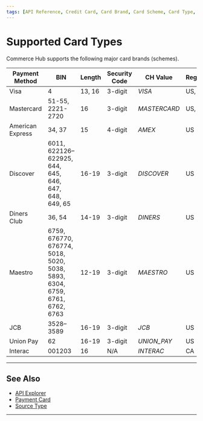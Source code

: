 ```yaml
---
tags: [API Reference, Credit Card, Card Brand, Card Scheme, Card Type, Master Data]
---
```


# Supported Card Types

Commerce Hub supports the following major card brands (schemes).

|Payment Method | BIN | Length | Security Code | CH Value| Region |
|-------|-------|-------|-------|--------------| ----- |
| Visa | 4 | 13, 16 | 3-digit |*VISA* | US, CA |
| Mastercard | 51-55, 2221-2720 | 16 | 3-digit | *MASTERCARD* | US, CA |
| American Express | 34, 37 | 15 | 4-digit| *AMEX* | US |
| Discover | 	6011, 622126–622925, 644, 645, 646, 647, 648, 649, 65 | 16-19 | 3-digit | *DISCOVER* | US |
| Diners Club | 36, 54 | 14-19 | 3-digit | *DINERS* | US |
| Maestro | 6759, 676770, 676774, 5018, 5020, 5038, 5893, 6304, 6759, 6761, 6762, 6763 | 12-19 | 3-digit | *MAESTRO* | US |
| JCB | 3528–3589 | 16-19 | 3-digit | *JCB* | US |
| Union Pay | 62 | 16-19 | 3-digit | *UNION_PAY* | US |
| Interac | 001203 | 16 | N/A | *INTERAC* | CA |

---

## See Also
 
- [API Explorer](../api/?type=post&path=/payments/v1/charges)
- [Payment Card](?path=docs/Resources/Guides/Payment-Sources/Payment-Card.md)
- [Source Type](?path=docs/Resources/Guides/Payment-Sources/Source-Type.md)

---

